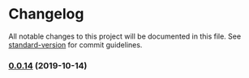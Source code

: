 # Changelog

All notable changes to this project will be documented in this file. See [standard-version](https://github.com/conventional-changelog/standard-version) for commit guidelines.

### [0.0.14](https://github.com/lydemann/Todo-monorepo/compare/v0.0.13...v0.0.14) (2019-10-14)
